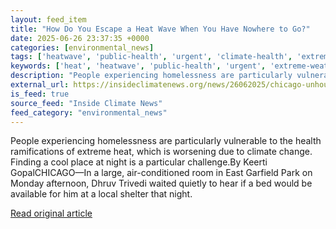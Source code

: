 ```yaml
---
layout: feed_item
title: "How Do You Escape a Heat Wave When You Have Nowhere to Go?"
date: 2025-06-26 23:37:35 +0000
categories: [environmental_news]
tags: ['heatwave', 'public-health', 'urgent', 'climate-health', 'extreme-weather']
keywords: ['heat', 'heatwave', 'public-health', 'urgent', 'extreme-weather', 'climate-health', 'wave', 'escape']
description: "People experiencing homelessness are particularly vulnerable to the health ramifications of extreme heat, which is worsening due to climate change"
external_url: https://insideclimatenews.org/news/26062025/chicago-unhoused-people-struggle-to-escape-heat/
is_feed: true
source_feed: "Inside Climate News"
feed_category: "environmental_news"
---
```


People experiencing homelessness are particularly vulnerable to the health ramifications of extreme heat, which is worsening due to climate change. Finding a cool place at night is a particular challenge.By Keerti GopalCHICAGO—In a large, air-conditioned room in East Garfield Park on Monday afternoon, Dhruv Trivedi waited quietly to hear if a bed would be available for him at a local shelter that night.&nbsp;

[Read original article](https://insideclimatenews.org/news/26062025/chicago-unhoused-people-struggle-to-escape-heat/)
